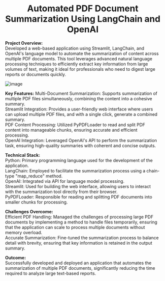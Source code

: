 
<h1 align="center"> Automated PDF Document Summarization Using LangChain and OpenAI</h1>

**Project Overview:**  
Developed a web-based application using Streamlit, LangChain, and OpenAI's language model to automate the summarization of content across multiple PDF documents. This tool leverages advanced natural language processing techniques to efficiently extract key information from large volumes of text, making it ideal for professionals who need to digest large reports or documents quickly.

![image](https://github.com/user-attachments/assets/5f2ba44e-2488-449d-b23d-5d61b59288f4)


**Key Features:**
Multi-Document Summarization: Supports summarization of multiple PDF files simultaneously, combining the content into a cohesive summary.  
Streamlit Integration: Provides a user-friendly web interface where users can upload multiple PDF files, and with a single click, generate a combined summary.  
PDF Content Processing: Utilized PyPDFLoader to read and split PDF content into manageable chunks, ensuring accurate and efficient processing.  
OpenAI Integration: Leveraged OpenAI's API to perform the summarization task, ensuring high-quality summaries with coherent and concise outputs.  

**Technical Stack:**   
Python: Primary programming language used for the development of the application.  
LangChain: Employed to facilitate the summarization process using a chain-type "map_reduce" method.  
OpenAI: Integrated via API for language model processing.  
Streamlit: Used for building the web interface, allowing users to interact with the summarization tool directly from their browser.  
PyPDFLoader: Responsible for reading and splitting PDF documents into smaller chunks for processing.  

**Challenges Overcome:**  
Efficient PDF Handling: Managed the challenges of processing large PDF documents by implementing a method to handle files temporarily, ensuring that the application can scale to process multiple documents without memory overload.  
Accurate Summarization: Fine-tuned the summarization process to balance detail with brevity, ensuring that key information is retained in the output summary.  

**Outcome:**   
Successfully developed and deployed an application that automates the summarization of multiple PDF documents, significantly reducing the time required to analyze large text-based reports.  


